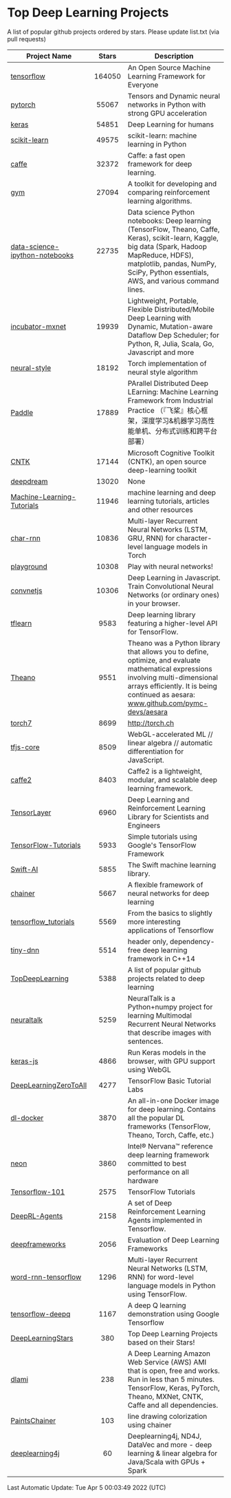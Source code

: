 # Top Deep Learning Projects
A list of popular github projects ordered by stars.
Please update list.txt (via pull requests)

|Project Name| Stars | Description |
| ---------- |:-----:| ----------- |
| [tensorflow](https://github.com/tensorflow/tensorflow) | 164050 | An Open Source Machine Learning Framework for Everyone |
| [pytorch](https://github.com/pytorch/pytorch) | 55067 | Tensors and Dynamic neural networks in Python with strong GPU acceleration |
| [keras](https://github.com/keras-team/keras) | 54851 | Deep Learning for humans |
| [scikit-learn](https://github.com/scikit-learn/scikit-learn) | 49575 | scikit-learn: machine learning in Python |
| [caffe](https://github.com/BVLC/caffe) | 32372 | Caffe: a fast open framework for deep learning. |
| [gym](https://github.com/openai/gym) | 27094 | A toolkit for developing and comparing reinforcement learning algorithms. |
| [data-science-ipython-notebooks](https://github.com/donnemartin/data-science-ipython-notebooks) | 22735 | Data science Python notebooks: Deep learning (TensorFlow, Theano, Caffe, Keras), scikit-learn, Kaggle, big data (Spark, Hadoop MapReduce, HDFS), matplotlib, pandas, NumPy, SciPy, Python essentials, AWS, and various command lines. |
| [incubator-mxnet](https://github.com/apache/incubator-mxnet) | 19939 | Lightweight, Portable, Flexible Distributed/Mobile Deep Learning with Dynamic, Mutation-aware Dataflow Dep Scheduler; for Python, R, Julia, Scala, Go, Javascript and more |
| [neural-style](https://github.com/jcjohnson/neural-style) | 18192 | Torch implementation of neural style algorithm |
| [Paddle](https://github.com/PaddlePaddle/Paddle) | 17889 | PArallel Distributed Deep LEarning: Machine Learning Framework from Industrial Practice （『飞桨』核心框架，深度学习&机器学习高性能单机、分布式训练和跨平台部署） |
| [CNTK](https://github.com/microsoft/CNTK) | 17144 | Microsoft Cognitive Toolkit (CNTK), an open source deep-learning toolkit |
| [deepdream](https://github.com/google/deepdream) | 13020 | None |
| [Machine-Learning-Tutorials](https://github.com/ujjwalkarn/Machine-Learning-Tutorials) | 11946 | machine learning and deep learning tutorials, articles and other resources  |
| [char-rnn](https://github.com/karpathy/char-rnn) | 10836 | Multi-layer Recurrent Neural Networks (LSTM, GRU, RNN) for character-level language models in Torch |
| [playground](https://github.com/tensorflow/playground) | 10308 | Play with neural networks! |
| [convnetjs](https://github.com/karpathy/convnetjs) | 10306 | Deep Learning in Javascript. Train Convolutional Neural Networks (or ordinary ones) in your browser. |
| [tflearn](https://github.com/tflearn/tflearn) | 9583 | Deep learning library featuring a higher-level API for TensorFlow. |
| [Theano](https://github.com/Theano/Theano) | 9551 | Theano was a Python library that allows you to define, optimize, and evaluate mathematical expressions involving multi-dimensional arrays efficiently. It is being continued as aesara: www.github.com/pymc-devs/aesara |
| [torch7](https://github.com/torch/torch7) | 8699 | http://torch.ch |
| [tfjs-core](https://github.com/tensorflow/tfjs-core) | 8509 | WebGL-accelerated ML // linear algebra // automatic differentiation for JavaScript. |
| [caffe2](https://github.com/facebookarchive/caffe2) | 8403 | Caffe2 is a lightweight, modular, and scalable deep learning framework. |
| [TensorLayer](https://github.com/tensorlayer/TensorLayer) | 6960 | Deep Learning and Reinforcement Learning Library for Scientists and Engineers  |
| [TensorFlow-Tutorials](https://github.com/nlintz/TensorFlow-Tutorials) | 5933 | Simple tutorials using Google's TensorFlow Framework |
| [Swift-AI](https://github.com/Swift-AI/Swift-AI) | 5855 | The Swift machine learning library. |
| [chainer](https://github.com/chainer/chainer) | 5667 | A flexible framework of neural networks for deep learning |
| [tensorflow_tutorials](https://github.com/pkmital/tensorflow_tutorials) | 5569 | From the basics to slightly more interesting applications of Tensorflow |
| [tiny-dnn](https://github.com/tiny-dnn/tiny-dnn) | 5514 | header only, dependency-free deep learning framework in C++14 |
| [TopDeepLearning](https://github.com/aymericdamien/TopDeepLearning) | 5388 | A list of popular github projects related to deep learning |
| [neuraltalk](https://github.com/karpathy/neuraltalk) | 5259 | NeuralTalk is a Python+numpy project for learning Multimodal Recurrent Neural Networks that describe images with sentences. |
| [keras-js](https://github.com/transcranial/keras-js) | 4866 | Run Keras models in the browser, with GPU support using WebGL |
| [DeepLearningZeroToAll](https://github.com/hunkim/DeepLearningZeroToAll) | 4277 | TensorFlow Basic Tutorial Labs |
| [dl-docker](https://github.com/floydhub/dl-docker) | 3870 | An all-in-one Docker image for deep learning. Contains all the popular DL frameworks (TensorFlow, Theano, Torch, Caffe, etc.) |
| [neon](https://github.com/NervanaSystems/neon) | 3860 | Intel® Nervana™ reference deep learning framework committed to best performance on all hardware |
| [Tensorflow-101](https://github.com/sjchoi86/Tensorflow-101) | 2575 | TensorFlow Tutorials |
| [DeepRL-Agents](https://github.com/awjuliani/DeepRL-Agents) | 2158 | A set of Deep Reinforcement Learning Agents implemented in Tensorflow. |
| [deepframeworks](https://github.com/zer0n/deepframeworks) | 2056 | Evaluation of Deep Learning Frameworks |
| [word-rnn-tensorflow](https://github.com/hunkim/word-rnn-tensorflow) | 1296 | Multi-layer Recurrent Neural Networks (LSTM, RNN) for word-level language models in Python using TensorFlow. |
| [tensorflow-deepq](https://github.com/siemanko/tensorflow-deepq) | 1167 | A deep Q learning demonstration using Google Tensorflow |
| [DeepLearningStars](https://github.com/hunkim/DeepLearningStars) | 380 | Top Deep Learning Projects based on their Stars! |
| [dlami](https://github.com/ritchieng/dlami) | 238 | A Deep Learning Amazon Web Service (AWS) AMI that is open, free and works. Run in less than 5 minutes. TensorFlow, Keras, PyTorch, Theano, MXNet, CNTK, Caffe and all dependencies. |
| [PaintsChainer](https://github.com/taizan/PaintsChainer) | 103 | line drawing colorization using chainer |
| [deeplearning4j](https://github.com/deeplearning4j/deeplearning4j) | 60 | Deeplearning4j, ND4J, DataVec and more - deep learning & linear algebra for Java/Scala with GPUs + Spark |

Last Automatic Update: Tue Apr  5 00:03:49 2022 (UTC)
